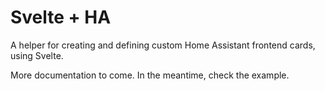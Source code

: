 # Svelte + HA

A helper for creating and defining custom Home Assistant frontend cards, using Svelte.

More documentation to come. In the meantime, check the example.
